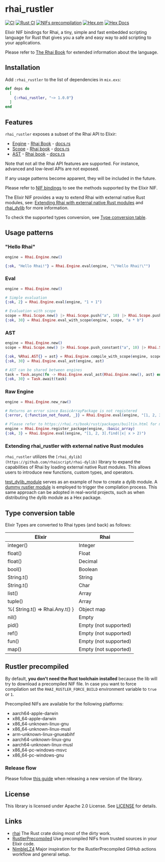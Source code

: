 # rhai_rustler

[![CI](https://github.com/rhaiscript/rhai_rustler/actions/workflows/main.yaml/badge.svg)](https://github.com/rhaiscript/rhai_rustler/actions/workflows/main.yaml)
[![Rust CI](https://github.com/rhaiscript/rhai_rustler/actions/workflows/rust-ci.yaml/badge.svg)](https://github.com/rhaiscript/rhai_rustler/actions/workflows/rust-ci.yaml)
[![NIFs precompilation](https://github.com/rhaiscript/rhai_rustler/actions/workflows/release.yaml/badge.svg)](https://github.com/rhaiscript/rhai_rustler/actions/workflows/release.yaml)
[![Hex.pm](https://img.shields.io/hexpm/v/rhai_rustler.svg)](https://hex.pm/packages/rhai_rustler)
[![Hex Docs](https://img.shields.io/badge/hex-docs-purple.svg)](https://hexdocs.pm/rhai_rustler/)

Elixir NIF bindings for Rhai, a tiny, simple and fast embedded scripting language for Rust that gives you a safe and easy way to add scripting to your applications.

Please refer to [The Rhai Book](https://rhai.rs/book/index.html) for extended information about the language.

## Installation

Add `:rhai_rustler` to the list of dependencies in `mix.exs`:

```elixir
def deps do
  [
    {:rhai_rustler, "~> 1.0.0"}
  ]
end
```

## Features

`rhai_rustler` exposes a subset of the Rhai API to Elixir:

- [Engine]() - [Rhai Book](https://rhai.rs/book/engine/index.html) - [docs.rs](https://docs.rs/rhai/latest/rhai/struct.Engine.html)
- [Scope]() - [Rhai book](https://rhai.rs/book/engine/scope.html) - [docs.rs](https://docs.rs/rhai/latest/rhai/struct.Scope.html)
- [AST]() - [Rhai book](https://rhai.rs/book/engine/ast.html) - [docs.rs](https://docs.rs/rhai/latest/rhai/struct.Ast.html)

Note that not all the Rhai API features are supported. For instance, advanced and low-level APIs are not exposed.

If any usage patterns become apparent, they will be included in the future.

Please refer to [NIF bindings](guides/nif-bindings.md) to see the methods supported by the Elixir NIF.

The Elixir NIF provides a way to extend Rhai with external native Rust modules, see: [Extending Rhai with external native Rust modules](#extending-rhai-with-external-native-rust-modules) and [rhai_dylib](https://github.com/rhaiscript/rhai-dylib) for more information.

To check the supported types conversion, see [Type conversion table](#type-conversion-table).

## Usage patterns

### "Hello Rhai"

```elixir
engine = Rhai.Engine.new()

{:ok, "Hello Rhai!"} = Rhai.Engine.eval(engine, "\"Hello Rhai!\"")
```

### Eval

```elixir
engine = Rhai.Engine.new()

# Simple evaluation
{:ok, 2} = Rhai.Engine.eval(engine, "1 + 1")

# Evaluation with scope
scope = Rhai.Scope.new() |> Rhai.Scope.push("a", 10) |> Rhai.Scope.push("b", 3)
{:ok, 30} = Rhai.Engine.eval_with_scope(engine, scope, "a * b")
```

### AST

```elixir
engine = Rhai.Engine.new()
scope = Rhai.Scope.new() |> Rhai.Scope.push_constant("a", 10) |> Rhai.Scope.push_constant("b", 3)

{:ok, %Rhai.AST{} = ast} = Rhai.Engine.compile_with_scope(engine, scope, "a * b")
{:ok, 30} = Rhai.Engine.eval_ast(engine, ast)

# AST can be shared between engines
task = Task.async(fn -> Rhai.Engine.eval_ast(Rhai.Engine.new(), ast) end)
{:ok, 30} = Task.await(task)
```

### Raw Engine

```elixir
engine = Rhai.Engine.new_raw()

# Returns an error since BasicArrayPackage is not registered
{:error, {:function_not_found, _}} = Rhai.Engine.eval(engine, "[1, 2, 3].find(|x| x > 2)")

# Please refer to https://rhai.rs/book/rust/packages/builtin.html for more information about packages
engine = Rhai.Engine.register_package(engine, :basic_array)
{:ok, 3} = Rhai.Engine.eval(engine, "[1, 2, 3].find(|x| x > 2)")
```

### Extending rhai_rustler with external native Rust modules

`rhai_rustler` utilizes the `[rhai_dylib](https://github.com/rhaiscript/rhai-dylib)` library to expand the capabilities of Rhai by loading external native Rust modules. This allows users to introduce new functions, custom types, and operators.

[test_dylib_module](https://github.com/rhaiscript/rhai_rustler/tree/main/native/test_dylib_module) serves as an example of how to create a dylib module. A [dummy rustler module](https://github.com/rhaiscript/rhai_rustler/blob/main/test/support/test_dylib_module.ex) is employed to trigger the compilation process. This same approach can be adopted in real-world projects, such as when distributing the dylib module as a Hex package.

## Type conversion table

Elixir Types are converted to Rhai types (and back) as follows:

| Elixir                          | Rhai                  |
| ------------------------------- | --------------------- |
| integer()                       | Integer               |
| float()                         | Float                 |
| float()                         | Decimal               |
| bool()                          | Boolean               |
| String.t()                      | String                |
| String.t()                      | Char                  |
| list()                          | Array                 |
| tuple()                         | Array                 |
| %{ String.t() => Rhai.Any.t() } | Object map            |
| nil()                           | Empty                 |
| pid()                           | Empty (not supported) |
| ref()                           | Empty (not supported) |
| fun()                           | Empty (not supported) |
| map()                           | Empty (not supported) |

## Rustler precompiled

By default, **you don't need the Rust toolchain installed** because the lib will try to download
a precompiled NIF file.
In case you want to force compilation set the
`RHAI_RUSTLER_FORCE_BUILD` environment variable to `true` or `1`.

Precompiled NIFs are available for the following platforms:

- aarch64-apple-darwin
- x86_64-apple-darwin
- x86_64-unknown-linux-gnu
- x86_64-unknown-linux-musl
- arm-unknown-linux-gnueabihf
- aarch64-unknown-linux-gnu
- aarch64-unknown-linux-musl
- x86_64-pc-windows-msvc
- x86_64-pc-windows-gnu

### Release flow

Please follow [this guide](https://hexdocs.pm/rustler_precompiled/precompilation_guide.html#the-release-flow) when releasing a new version of the library.

## License

This library is licensed under Apache 2.0 License. See [LICENSE](LICENSE) for details.

## Links

- [rhai](https://github.com/rhaiscript/rhai) The Rust crate doing most of the dirty work.
- [RustlerPrecompiled](https://github.com/philss/rustler_precompiled) Use precompiled NIFs from trusted sources in your Elixir code.
- [NimbleLZ4](https://github.com/whatyouhide/nimble_lz4) Major inspiration for the RustlerPrecompiled GitHub actions workflow and general setup.
